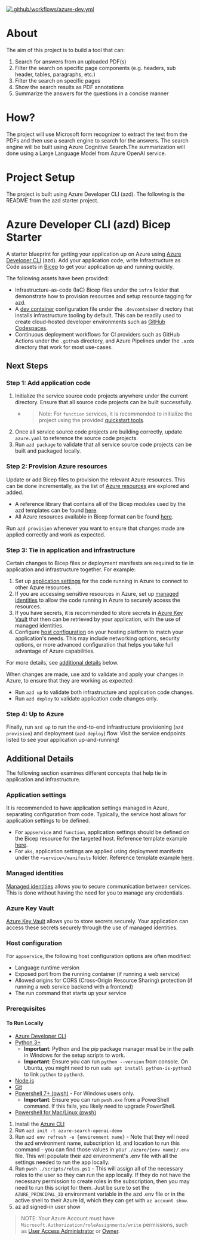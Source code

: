[![.github/workflows/azure-dev.yml](https://github.com/rachhek/pdf-search-assistant/actions/workflows/azure-dev.yml/badge.svg)](https://github.com/rachhek/pdf-search-assistant/actions/workflows/azure-dev.yml)

# About
The aim of this project is to build a tool that can:
1. Search for answers from an uploaded PDF(s)
2. Filter the search on specific page components (e.g. headers, sub header, tables, paragraphs, etc.)
3. Filter the search on specific pages
4. Show the search results as PDF annotations
5. Summarize the answers for the questions in a concise manner

# How?
The project will use Microsoft form recognizer to extract the text from the PDFs and then use a search engine to search for the answers. The search engine will be built using Azure Cognitive Search.The summarization will done using a Large Language Model from Azure OpenAI service.

# Project Setup
The project is built using Azure Developer CLI (azd). The following is the README from the azd starter project.

# Azure Developer CLI (azd) Bicep Starter

A starter blueprint for getting your application up on Azure using [Azure Developer CLI](https://learn.microsoft.com/en-us/azure/developer/azure-developer-cli/overview) (azd). Add your application code, write Infrastructure as Code assets in [Bicep](https://aka.ms/bicep) to get your application up and running quickly.

The following assets have been provided:

- Infrastructure-as-code (IaC) Bicep files under the `infra` folder that demonstrate how to provision resources and setup resource tagging for azd.
- A [dev container](https://containers.dev) configuration file under the `.devcontainer` directory that installs infrastructure tooling by default. This can be readily used to create cloud-hosted developer environments such as [GitHub Codespaces](https://aka.ms/codespaces).
- Continuous deployment workflows for CI providers such as GitHub Actions under the `.github` directory, and Azure Pipelines under the `.azdo` directory that work for most use-cases.

## Next Steps

### Step 1: Add application code

1. Initialize the service source code projects anywhere under the current directory. Ensure that all source code projects can be built successfully.
    - > Note: For `function` services, it is recommended to initialize the project using the provided [quickstart tools](https://learn.microsoft.com/en-us/azure/azure-functions/functions-get-started).
2. Once all service source code projects are building correctly, update `azure.yaml` to reference the source code projects.
3. Run `azd package` to validate that all service source code projects can be built and packaged locally.

### Step 2: Provision Azure resources

Update or add Bicep files to provision the relevant Azure resources. This can be done incrementally, as the list of [Azure resources](https://learn.microsoft.com/en-us/azure/?product=popular) are explored and added.

- A reference library that contains all of the Bicep modules used by the azd templates can be found [here](https://github.com/Azure-Samples/todo-nodejs-mongo/tree/main/infra/core).
- All Azure resources available in Bicep format can be found [here](https://learn.microsoft.com/en-us/azure/templates/).

Run `azd provision` whenever you want to ensure that changes made are applied correctly and work as expected.

### Step 3: Tie in application and infrastructure

Certain changes to Bicep files or deployment manifests are required to tie in application and infrastructure together. For example:

1. Set up [application settings](#application-settings) for the code running in Azure to connect to other Azure resources.
1. If you are accessing sensitive resources in Azure, set up [managed identities](#managed-identities) to allow the code running in Azure to securely access the resources.
1. If you have secrets, it is recommended to store secrets in [Azure Key Vault](#azure-key-vault) that then can be retrieved by your application, with the use of managed identities.
1. Configure [host configuration](#host-configuration) on your hosting platform to match your application's needs. This may include networking options, security options, or more advanced configuration that helps you take full advantage of Azure capabilities.

For more details, see [additional details](#additional-details) below.

When changes are made, use azd to validate and apply your changes in Azure, to ensure that they are working as expected:

- Run `azd up` to validate both infrastructure and application code changes.
- Run `azd deploy` to validate application code changes only.

### Step 4: Up to Azure

Finally, run `azd up` to run the end-to-end infrastructure provisioning (`azd provision`) and deployment (`azd deploy`) flow. Visit the service endpoints listed to see your application up-and-running!

## Additional Details

The following section examines different concepts that help tie in application and infrastructure.

### Application settings

It is recommended to have application settings managed in Azure, separating configuration from code. Typically, the service host allows for application settings to be defined.

- For `appservice` and `function`, application settings should be defined on the Bicep resource for the targeted host. Reference template example [here](https://github.com/Azure-Samples/todo-nodejs-mongo/tree/main/infra).
- For `aks`, application settings are applied using deployment manifests under the `<service>/manifests` folder. Reference template example [here](https://github.com/Azure-Samples/todo-nodejs-mongo-aks/tree/main/src/api/manifests).

### Managed identities

[Managed identities](https://learn.microsoft.com/en-us/azure/active-directory/managed-identities-azure-resources/overview) allows you to secure communication between services. This is done without having the need for you to manage any credentials.

### Azure Key Vault

[Azure Key Vault](https://learn.microsoft.com/en-us/azure/key-vault/general/overview) allows you to store secrets securely. Your application can access these secrets securely through the use of managed identities.

### Host configuration

For `appservice`, the following host configuration options are often modified:

- Language runtime version
- Exposed port from the running container (if running a web service)
- Allowed origins for CORS (Cross-Origin Resource Sharing) protection (if running a web service backend with a frontend)
- The run command that starts up your service

### Prerequisites

#### To Run Locally
- [Azure Developer CLI](https://aka.ms/azure-dev/install)
- [Python 3+](https://www.python.org/downloads/)
    - **Important**: Python and the pip package manager must be in the path in Windows for the setup scripts to work.
    - **Important**: Ensure you can run `python --version` from console. On Ubuntu, you might need to run `sudo apt install python-is-python3` to link `python` to `python3`.    
- [Node.js](https://nodejs.org/en/download/)
- [Git](https://git-scm.com/downloads)
- [Powershell 7+ (pwsh)](https://github.com/powershell/powershell) - For Windows users only.
   - **Important**: Ensure you can run `pwsh.exe` from a PowerShell command. If this fails, you likely need to upgrade PowerShell.
- [Powershell for Mac/Linux (pwsh)](https://learn.microsoft.com/en-us/powershell/scripting/install/installing-powershell-on-macos?view=powershell-7.3)


1. Install the [Azure CLI](https://learn.microsoft.com/cli/azure/install-azure-cli)
1. Run `azd init -t azure-search-openai-demo`
1. Run `azd env refresh -e {environment name}` - Note that they will need the azd environment name, subscription Id, and location to run this command - you can find those values in your `./azure/{env name}/.env` file.  This will populate their azd environment's .env file with all the settings needed to run the app locally.
1. Run `pwsh ./scripts/roles.ps1` - This will assign all of the necessary roles to the user so they can run the app locally.  If they do not have the necessary permission to create roles in the subscription, then you may need to run this script for them. Just be sure to set the `AZURE_PRINCIPAL_ID` environment variable in the azd .env file or in the active shell to their Azure Id, which they can get with `az account show`.
2. az ad signed-in user show


>NOTE: Your Azure Account must have `Microsoft.Authorization/roleAssignments/write` permissions, such as [User Access Administrator](https://learn.microsoft.com/azure/role-based-access-control/built-in-roles#user-access-administrator) or [Owner](https://learn.microsoft.com/azure/role-based-access-control/built-in-roles#owner).  
